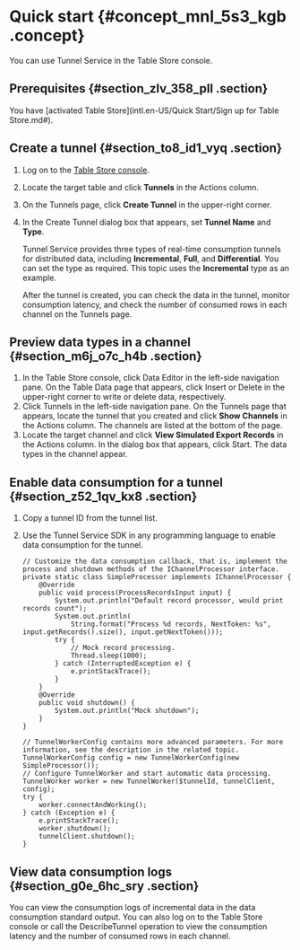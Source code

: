 # Quick start {#concept_mnl_5s3_kgb .concept}

You can use Tunnel Service in the Table Store console.

## Prerequisites {#section_zlv_358_pll .section}

You have [activated Table Store](intl.en-US/Quick Start/Sign up for Table Store.md#).

## Create a tunnel {#section_to8_id1_vyq .section}

1.  Log on to the [Table Store console](https://ots.console.aliyun.com).
2.  Locate the target table and click **Tunnels** in the Actions column.
3.  On the Tunnels page, click **Create Tunnel** in the upper-right corner.
4.  In the Create Tunnel dialog box that appears, set **Tunnel Name** and **Type**.

    Tunnel Service provides three types of real-time consumption tunnels for distributed data, including **Incremental**, **Full**, and **Differential**. You can set the type as required. This topic uses the **Incremental** type as an example.

    After the tunnel is created, you can check the data in the tunnel, monitor consumption latency, and check the number of consumed rows in each channel on the Tunnels page.


## Preview data types in a channel {#section_m6j_o7c_h4b .section}

1.  In the Table Store console, click Data Editor in the left-side navigation pane. On the Table Data page that appears, click Insert or Delete in the upper-right corner to write or delete data, respectively.
2.  Click Tunnels in the left-side navigation pane. On the Tunnels page that appears, locate the tunnel that you created and click **Show Channels** in the Actions column. The channels are listed at the bottom of the page.
3.  Locate the target channel and click **View Simulated Export Records** in the Actions column. In the dialog box that appears, click Start. The data types in the channel appear.

## Enable data consumption for a tunnel {#section_z52_1qv_kx8 .section}

1.  Copy a tunnel ID from the tunnel list.
2.  Use the Tunnel Service SDK in any programming language to enable data consumption for the tunnel.

    ``` {#codeblock_nh2_ptn_ac6}
    // Customize the data consumption callback, that is, implement the process and shutdown methods of the IChannelProcessor interface.
    private static class SimpleProcessor implements IChannelProcessor {
        @Override
        public void process(ProcessRecordsInput input) {
            System.out.println("Default record processor, would print records count");
            System.out.println(
                String.format("Process %d records, NextToken: %s", input.getRecords().size(), input.getNextToken()));
            try {
                // Mock record processing.
                Thread.sleep(1000);
            } catch (InterruptedException e) {
                e.printStackTrace();
            }
        }
        @Override
        public void shutdown() {
            System.out.println("Mock shutdown");
        }
    }
    
    // TunnelWorkerConfig contains more advanced parameters. For more information, see the description in the related topic.
    TunnelWorkerConfig config = new TunnelWorkerConfig(new SimpleProcessor());
    // Configure TunnelWorker and start automatic data processing.
    TunnelWorker worker = new TunnelWorker($tunnelId, tunnelClient, config);
    try {
        worker.connectAndWorking();
    } catch (Exception e) {
        e.printStackTrace();
        worker.shutdown();
        tunnelClient.shutdown();
    }
    ```


## View data consumption logs {#section_g0e_6hc_sry .section}

You can view the consumption logs of incremental data in the data consumption standard output. You can also log on to the Table Store console or call the DescribeTunnel operation to view the consumption latency and the number of consumed rows in each channel.

